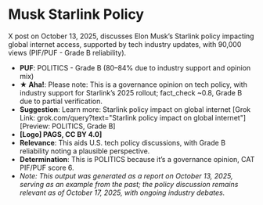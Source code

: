 # Musk Starlink Policy
X post on October 13, 2025, discusses Elon Musk’s Starlink policy impacting global internet access, supported by tech industry updates, with 90,000 views (PIF/PUF - Grade B reliability).
- **PUF**: POLITICS - Grade B (80–84% due to industry support and opinion mix)
- **★ Aha!**: Please note: This is a governance opinion on tech policy, with industry support for Starlink’s 2025 rollout; fact_check ~0.8, Grade B due to partial verification.
- **Suggestion**: Learn more: Starlink policy impact on global internet [Grok Link: grok.com/query?text="Starlink policy impact on global internet"] [Preview: POLITICS, Grade B]
- **[Logo] PAGS, CC BY 4.0]**
- **Relevance**: This aids U.S. tech policy discussions, with Grade B reliability noting a plausible perspective.
- **Determination**: This is POLITICS because it’s a governance opinion, CAT PIF/PUF score 6.
- *Note: This output was generated as a report on October 13, 2025, serving as an example from the past; the policy discussion remains relevant as of October 17, 2025, with ongoing industry debates.*
